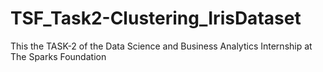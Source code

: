 # TSF_Task2-Clustering_IrisDataset
This the TASK-2 of the Data Science and Business Analytics Internship at The Sparks Foundation
